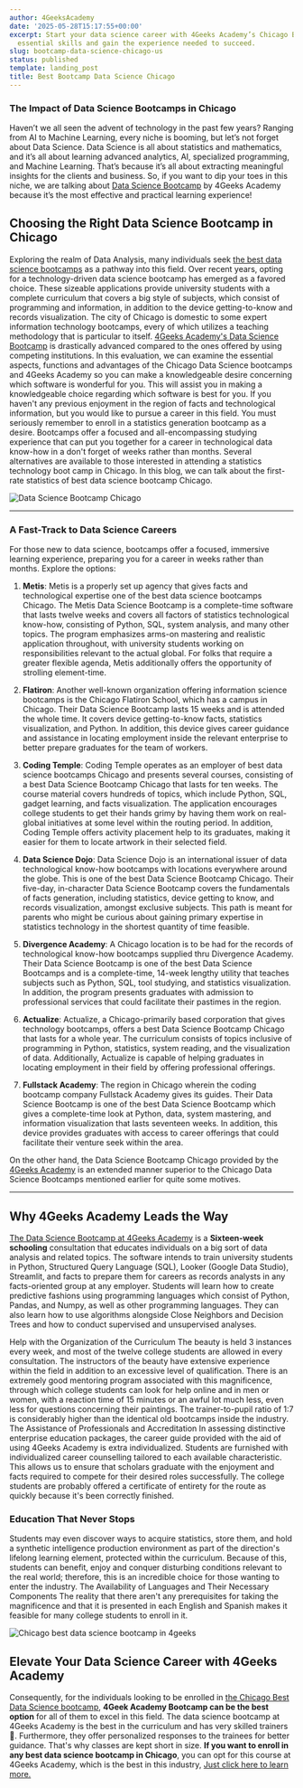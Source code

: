 ```yaml
---
author: 4GeeksAcademy
date: '2025-05-28T15:17:55+00:00'
excerpt: Start your data science career with 4Geeks Academy’s Chicago Bootcamp. Learn
  essential skills and gain the experience needed to succeed.
slug: bootcamp-data-science-chicago-us
status: published
template: landing_post
title: Best Bootcamp Data Science Chicago
---
```

### The Impact of Data Science Bootcamps in Chicago

Haven’t we all seen the advent of technology in the past few years? Ranging from AI to Machine Learning, every niche is booming, but let’s not forget about Data Science. Data Science is all about statistics and mathematics, and it’s all about learning advanced analytics, AI, specialized programming, and Machine Learning. 
That’s because it’s all about extracting meaningful insights for the clients and business. So, if you want to dip your toes in this niche, we are talking about [Data Science Bootcamp](https://4geeksacademy.com/us/coding-bootcamps/datascience-machine-learning) by 4Geeks Academy because it’s the most effective and practical learning experience!

## Choosing the Right Data Science Bootcamp in Chicago 

Exploring the realm of Data Analysis, many individuals seek [the best data science bootcamps](https://4geeksacademy.com/us/data-science-bootcamp/data-science-bootcamp) as a pathway into this field. Over recent years, opting for a technology-driven data science bootcamp has emerged as a favored choice. These sizeable applications provide university students with a complete curriculum that covers a big style of subjects, which consist of programming and information, in addition to the device getting-to-know and records visualization. The city of Chicago is domestic to some expert information technology bootcamps, every of which utilizes a teaching methodology that is particular to itself. [4Geeks Academy's Data Science Bootcamp](https://4geeksacademy.com/us/coding-bootcamps/datascience-machine-learning) is drastically advanced compared to the ones offered by using competing institutions. In this evaluation, we can examine the essential aspects, functions and advantages of the Chicago Data Science bootcamps and 4Geeks Academy so you can make a knowledgeable desire concerning which software is wonderful for you. This will assist you in making a knowledgeable choice regarding which software is best for you.
If you haven't any previous enjoyment in the region of facts and technological information, but you would like to pursue a career in this field. You must seriously remember to enroll in a statistics generation bootcamp as a desire. Bootcamps offer a focused and all-encompassing studying experience that can put you together for a career in technological data know-how in a don't forget of weeks rather than months. Several alternatives are available to those interested in attending a statistics technology boot camp in Chicago. In this blog, we can talk about the first-rate statistics of best data science bootcamp Chicago.

![Data Science Bootcamp Chicago](https://breathecode.herokuapp.com/v1/media/file/chicago-background-jpg)

---
### A Fast-Track to Data Science Careers

For those new to data science, bootcamps offer a focused, immersive learning experience, preparing you for a career in weeks rather than months. Explore the options:

1. **Metis**: Metis is a properly set up agency that gives facts and technological expertise one of the best data science bootcamps Chicago. The Metis Data Science Bootcamp is a complete-time software that lasts twelve weeks and covers all factors of statistics technological know-how, consisting of Python, SQL, system analysis, and many other topics. The program emphasizes arms-on mastering and realistic application throughout, with university students working on responsibilities relevant to the actual global. For folks that require a greater flexible agenda, Metis additionally offers the opportunity of strolling element-time.

2. **Flatiron**: Another well-known organization offering information science bootcamps is the Chicago Flatiron School, which has a campus in Chicago. Their Data Science Bootcamp lasts 15 weeks and is attended the whole time. It covers device getting-to-know facts, statistics visualization, and Python. In addition, this device gives career guidance and assistance in locating employment inside the relevant enterprise to better prepare graduates for the team of workers.

3. **Coding Temple**: Coding Temple operates as an employer of best data science bootcamps Chicago and presents several courses, consisting of a best Data Science Bootcamp Chicago that lasts for ten weeks. The course material covers hundreds of topics, which include Python, SQL, gadget learning, and facts visualization. The application encourages college students to get their hands grimy by having them work on real-global initiatives at some level within the routing period. In addition, Coding Temple offers activity placement help to its graduates, making it easier for them to locate artwork in their selected field.

4. **Data Science Dojo**: Data Science Dojo is an international issuer of data technological know-how bootcamps with locations everywhere around the globe. This is one of the best Data Science Bootcamp Chicago. Their five-day, in-character Data Science Bootcamp covers the fundamentals of facts generation, including statistics, device getting to know, and records visualization, amongst exclusive subjects. This path is meant for parents who might be curious about gaining primary expertise in statistics technology in the shortest quantity of time feasible.

5. **Divergence Academy**: A Chicago location is to be had for the records of technological know-how bootcamps supplied thru Divergence Academy. Their Data Science Bootcamp is one of the best Data Science Bootcamps and is a complete-time, 14-week lengthy utility that teaches subjects such as Python, SQL, tool studying, and statistics visualization. In addition, the program presents graduates with admission to professional services that could facilitate their pastimes in the region.

6. **Actualize**:  Actualize, a Chicago-primarily based corporation that gives technology bootcamps, offers a best Data Science Bootcamp Chicago that lasts for a whole year. The curriculum consists of topics inclusive of programming in Python, statistics, system reading, and the visualization of data. Additionally, Actualize is capable of helping graduates in locating employment in their field by offering professional offerings.

7. **Fullstack Academy**: The region in Chicago wherein the coding bootcamp company Fullstack Academy gives its guides. Their Data Science Bootcamp is one of the best Data Science Bootcamp which gives a complete-time look at Python, data, system mastering, and information visualization that lasts seventeen weeks. In addition, this device provides graduates with access to career offerings that could facilitate their venture seek within the area.


On the other hand, the Data Science Bootcamp Chicago provided by the [4Geeks Academy](https://4geeksacademy.com/us/coding-campus/coding-bootcamp-chicago) is an extended manner superior to the Chicago Data Science Bootcamps mentioned earlier for quite some motives.

---
## Why 4Geeks Academy Leads the Way

[The Data Science Bootcamp at 4Geeks Academy](https://4geeksacademy.com/us/coding-bootcamps/datascience-machine-learning) is a **Sixteen-week schooling** consultation that educates individuals on a big sort of data analysis and related topics. The software intends to train university students in Python, Structured Query Language (SQL), Looker (Google Data Studio), Streamlit, and facts to prepare them for careers as records analysts in any facts-oriented group at any employer. Students will learn how to create predictive fashions using programming languages which consist of Python, Pandas, and Numpy, as well as other programming languages. They can also learn how to use algorithms alongside Close Neighbors and Decision Trees and how to conduct supervised and unsupervised analyses.

Help with the Organization of the Curriculum
The beauty is held 3 instances every week, and most of the twelve college students are allowed in every consultation. The instructors of the beauty have extensive experience within the field in addition to an excessive level of qualification. There is an extremely good mentoring program associated with this magnificence, through which college students can look for help online and in men or women, with a reaction time of 15 minutes or an awful lot much less, even less for questions concerning their paintings. The trainer-to-pupil ratio of 1:7 is considerably higher than the identical old bootcamps inside the industry.
The Assistance of Professionals and Accreditation
In assessing distinctive enterprise education packages, the career guide provided with the aid of using 4Geeks Academy is extra individualized. Students are furnished with individualized career counselling tailored to each available characteristic. This allows us to ensure that scholars graduate with the enjoyment and facts required to compete for their desired roles successfully. The college students are probably offered a certificate of entirety for the route as quickly because it's been correctly finished.

### Education That Never Stops

Students may even discover ways to acquire statistics, store them, and hold a synthetic intelligence production environment as part of the direction's lifelong learning element, protected within the curriculum. Because of this, students can benefit, enjoy and conquer disturbing conditions relevant to the real world; therefore, this is an incredible choice for those wanting to enter the industry.
The Availability of Languages and Their Necessary Components
The reality that there aren't any prerequisites for taking the magnificence and that it is presented in each English and Spanish makes it feasible for many college students to enroll in it.


![Chicago best data science bootcamp in 4geeks](https://breathecode.herokuapp.com/v1/media/file/chicago-sculpture-jpg)

## Elevate Your Data Science Career with 4Geeks Academy
Consequently, for the individuals looking to be enrolled in [the Chicago Best Data Science bootcamp](https://4geeksacademy.com/us/coding-bootcamps/datascience-machine-learning), **4Geek Academy Bootcamp can be the best option** for all of them to excel in this field. The data science bootcamp at 4Geeks Academy is the best in the curriculum and has very skilled trainers 🔧. Furthermore, they offer personalized responses to the trainees for better guidance. That's why classes are kept short in size. **If you want to enroll in any best data science bootcamp in Chicago**, you can opt for this course at 4Geeks Academy, which is the best in this industry, [Just click here to learn more. ](https://4geeksacademy.com/us/coding-bootcamps/datascience-machine-learning)